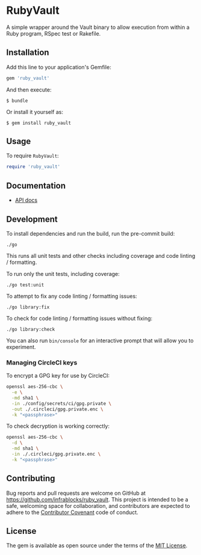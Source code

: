 # RubyVault

A simple wrapper around the Vault binary to allow execution from within
a Ruby program, RSpec test or Rakefile.

## Installation

Add this line to your application's Gemfile:

```ruby
gem 'ruby_vault'
```

And then execute:

    $ bundle

Or install it yourself as:

    $ gem install ruby_vault

## Usage

To require `RubyVault`:

```ruby
require 'ruby_vault'
```

## Documentation

* [API docs](https://infrablocks.github.io/ruby_vault/index.html)

## Development

To install dependencies and run the build, run the pre-commit build:

```shell script
./go
```

This runs all unit tests and other checks including coverage and code linting /
formatting.

To run only the unit tests, including coverage:

```shell script
./go test:unit
```

To attempt to fix any code linting / formatting issues:

```shell script
./go library:fix
```

To check for code linting / formatting issues without fixing:

```shell script
./go library:check
```

You can also run `bin/console` for an interactive prompt that will allow you to
experiment.

### Managing CircleCI keys

To encrypt a GPG key for use by CircleCI:

```bash
openssl aes-256-cbc \
  -e \
  -md sha1 \
  -in ./config/secrets/ci/gpg.private \
  -out ./.circleci/gpg.private.enc \
  -k "<passphrase>"
```

To check decryption is working correctly:

```bash
openssl aes-256-cbc \
  -d \
  -md sha1 \
  -in ./.circleci/gpg.private.enc \
  -k "<passphrase>"
```

## Contributing

Bug reports and pull requests are welcome on GitHub at
https://github.com/infrablocks/ruby_vault. This project is intended to be a
safe, welcoming space for collaboration, and contributors are expected to adhere
to the [Contributor Covenant](http://contributor-covenant.org) code of conduct.

## License

The gem is available as open source under the terms of the
[MIT License](http://opensource.org/licenses/MIT).
